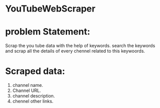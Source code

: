 # YouTubeWebScraper
# problem Statement:
Scrap the you tube data with the help of keywords. search the keywords and scrap all the details of every chennel related to this keywoords.
# Scraped data:
1. channel name.
2. Channel URL.
3. channel description.
4. chennel other links.
